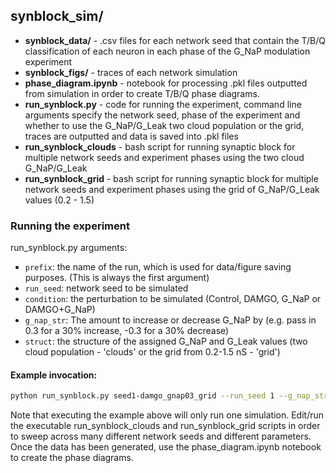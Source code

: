 ## synblock_sim/
- **synblock_data/** - .csv files for each network seed that contain the T/B/Q classification of each neuron in each phase of the G_NaP modulation experiment
- **synblock_figs/** - traces of each network simulation
- **phase_diagram.ipynb** - notebook for processing .pkl files outputted from simulation in order to create T/B/Q phase diagrams.
- **run_synblock.py** - code for running the experiment, command line arguments specify the network seed, phase of the experiment and whether to use the G_NaP/G_Leak two cloud population or the grid,  traces are outputted and data is saved into .pkl files
- **run_synblock_clouds** - bash script for running synaptic block for multiple network seeds and experiment phases using the two cloud G_NaP/G_Leak
- **run_synblock_grid** - bash script for running synaptic block for multiple network seeds and experiment phases using the grid of G_NaP/G_Leak values (0.2 - 1.5)

### Running the experiment
run_synblock.py arguments:
- ```prefix```: the name of the run, which is used for data/figure saving purposes. (This is always the first argument)
- ```run_seed```: network seed to be simulated
- ```condition```: the perturbation to be simulated (Control, DAMGO, G_NaP or DAMGO+G_NaP)
- ```g_nap_str```: The amount to increase or decrease G_NaP by (e.g. pass in 0.3 for a 30% increase, -0.3 for a 30% decrease)
- ```struct```: the structure of the assigned G_NaP and G_Leak values (two cloud population - 'clouds' or the grid from 0.2-1.5 nS - 'grid')
#### Example invocation:
```bash
python run_synblock.py seed1-damgo_gnap03_grid --run_seed 1 --g_nap_str 0.3 --condition DAMGO+G_NaP --struct grid
```
Note that executing the example above will only run one simulation. Edit/run the executable run_synblock_clouds and run_synblock_grid scripts in order to sweep across many different network seeds and different parameters. Once the data has been generated, use the phase_diagram.ipynb notebook to create the phase diagrams. 

